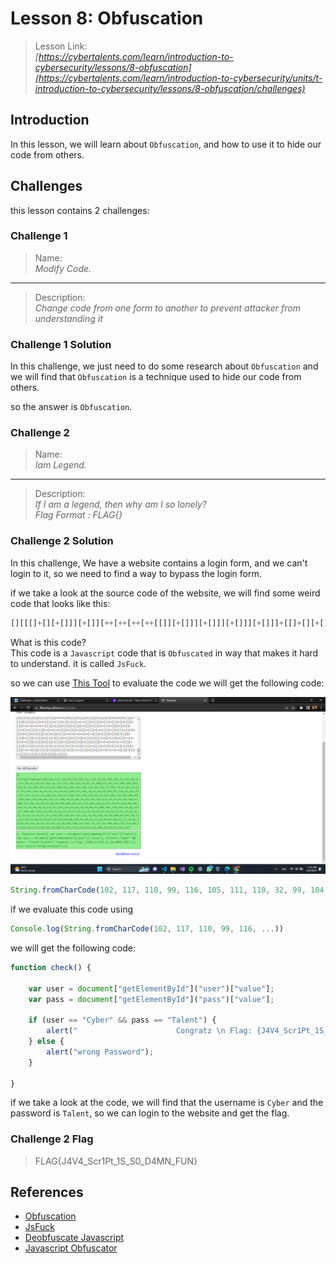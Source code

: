 # Lesson 8: Obfuscation

> Lesson Link:\
> *[https://cybertalents.com/learn/introduction-to-cybersecurity/lessons/8-obfuscation](https://cybertalents.com/learn/introduction-to-cybersecurity/units/t-introduction-to-cybersecurity/lessons/8-obfuscation/challenges)*

## Introduction

In this lesson, we will learn about `Obfuscation`, and how to use it to hide our code from others.

## Challenges

this lesson contains 2 challenges:

### Challenge 1

> Name:\
> *Modify Code.*

---

> Description:\
> *Change code from one form to another to prevent attacker from understanding it*

### Challenge 1 Solution

In this challenge, we just need to do some research about `Obfuscation` and we will find that `Obfuscation` is a technique used to hide our code from others.

so the answer is `Obfuscation`.

### Challenge 2

> Name:\
> *Iam Legend.*

---

> Description:\
> *If I am a legend, then why am I so lonely?*\
> *Flag Format : FLAG{}*

### Challenge 2 Solution

In this challenge, We have a website contains a login form, and we can't login to it, so we need to find a way to bypass the login form.

if we take a look at the source code of the website, we will find some weird code that looks like this:

```javascript
[][[[]+[][+[]]][+[]][++[++[++[++[[]][+[]]][+[]]][+[]]][+[]]]+[[]+[][+[]]]...
```

What is this code?\
This code is a `Javascript` code that is `Obfuscated` in way that makes it hard to understand. it is called `JsFuck`.

so we can use [This Tool](https://filipemgs.github.io/poisonjs/) to evaluate the code we will get the following code:

![alt](../assets/CybertTalents/legend/1.png)

```javascript
String.fromCharCode(102, 117, 110, 99, 116, 105, 111, 110, 32, 99, 104, 101, 99, 107, 40, 41, 123, 10, 10, 118, 97, 114, 32, 117, 115, 101, 114, 32, 61, 32, 100, 111, 99, 117, 109, 101, 110, 116, 91, 34, 103, 101, 116, 69, 108, 101, 109, 101, 110, 116, 66, 121, 73, 100, 34, 93, 40, 34, 117, 115, 101, 114, 34, 41, 91, 34, 118, 97, 108, 117, 101, 34, 93, 59, 10, 118, 97, 114, 32, 112, 97, 115, 115, 32, 61, 32, 100, 111, 99, 117, 109, 101, 110, 116, 91, 34, 103, 101, 116, 69, 108, 101, 109, 101, 110, 116, 66, 121, 73, 100, 34, 93, 40, 34, 112, 97, 115, 115, 34, 41, 91, 34, 118, 97, 108, 117, 101, 34, 93, 59, 10, 10, 105, 102, 40, 117, 115, 101, 114, 61, 61, 34, 67, 121, 98, 101, 114, 34, 32, 38, 38, 32, 112, 97, 115, 115, 61, 61, 32, 34, 84, 97, 108, 101, 110, 116, 34, 41, 123, 97, 108, 101, 114, 116, 40, 34, 32, 32, 32, 32, 32, 32, 32, 32, 32, 32, 32, 32, 32, 32, 32, 32, 32, 32, 32, 32, 32, 32, 67, 111, 110, 103, 114, 97, 116, 122, 32, 92, 110, 32, 70, 108, 97, 103, 58, 32, 123, 74, 52, 86, 52, 95, 83, 99, 114, 49, 80, 116, 95, 49, 83, 95, 83, 48, 95, 68, 52, 77, 78, 95, 70, 85, 78, 125, 34, 41, 59, 125, 32, 10, 101, 108, 115, 101, 32, 123, 97, 108, 101, 114, 116, 40, 34, 119, 114, 111, 110, 103, 32, 80, 97, 115, 115, 119, 111, 114, 100, 34, 41, 59, 125, 10, 10, 125)
```

if we evaluate this code using

```javascript
Console.log(String.fromCharCode(102, 117, 110, 99, 116, ...))
```

we will get the following code:

```javascript
function check() {

    var user = document["getElementById"]("user")["value"];
    var pass = document["getElementById"]("pass")["value"];

    if (user == "Cyber" && pass == "Talent") {
        alert("                      Congratz \n Flag: {J4V4_Scr1Pt_1S_S0_D4MN_FUN}");
    } else {
        alert("wrong Password");
    }

}
```

if we take a look at the code, we will find that the username is `Cyber` and the password is `Talent`, so we can login to the website and get the flag.

### Challenge 2 Flag

> FLAG{J4V4_Scr1Pt_1S_S0_D4MN_FUN}

## References

- [Obfuscation](https://en.wikipedia.org/wiki/Obfuscation_(software))
- [JsFuck](https://en.wikipedia.org/wiki/JsFuck)
- [Deobfuscate Javascript](https://lelinhtinh.github.io/de4js/)
- [Javascript Obfuscator](https://www.javascriptobfuscator.com/Javascript-Obfuscator.aspx)
